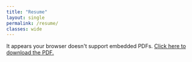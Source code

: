 ```yaml
---
title: "Resume"
layout: single
permalink: /resume/
classes: wide
---
```




<object data="Changhan_CV.pdf" type="application/pdf" width="100%" height="200px">
    <p>It appears your browser doesn't support embedded PDFs. 
    <a href="Changhan_CV.pdf">Click here to download the PDF.</a></p>
</object>
